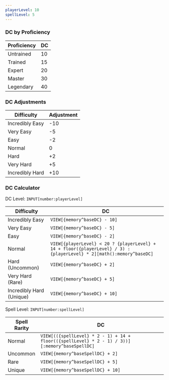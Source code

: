 ```yaml
---
playerLevel: 10
spellLevel: 5
---
```


### DC by Proficiency

| Proficiency | DC  |
| ----------- | --- |
| Untrained   | 10  |
| Trained     | 15  |
| Expert      | 20  |
| Master      | 30  |
| Legendary   | 40  |

### DC Adjustments

| Difficulty      | Adjustment |
| --------------- | ---------- |
| Incredibly Easy | -10        |
| Very Easy       | -5         |
| Easy            | -2         |
| Normal          | 0          |
| Hard            | +2         |
| Very Hard       | +5         |
| Incredibly Hard | +10        |

### DC Calculator

DC Level: `INPUT[number:playerLevel]`

| Difficulty               | DC                                                                                                                   |
| ------------------------ | -------------------------------------------------------------------------------------------------------------------- |
| Incredibly Easy          | `VIEW[{memory^baseDC} - 10]`                                                                                         |
| Very Easy                | `VIEW[{memory^baseDC} - 5]`                                                                                          |
| Easy                     | `VIEW[{memory^baseDC} - 2]`                                                                                          |
| Normal                   | `VIEW[{playerLevel} < 20 ? {playerLevel} + 14 + floor({playerLevel} / 3) : {playerLevel} * 2][math():memory^baseDC]` |
| Hard (Uncommon)          | `VIEW[{memory^baseDC} + 2]`                                                                                          |
| Very Hard (Rare)         | `VIEW[{memory^baseDC} + 5]`                                                                                          |
| Incredibly Hard (Unique) | `VIEW[{memory^baseDC} + 10]`                                                                                         |

Spell Level: `INPUT[number:spellLevel]`

| Spell Rarity | DC                                                                                             |
| ------------ | ---------------------------------------------------------------------------------------------- |
| Normal       | `VIEW[(({spellLevel} * 2 - 1) + 14 + floor(({spellLevel} * 2 - 1) / 3))][:memory^baseSpellDC]` |
| Uncommon     | `VIEW[{memory^baseSpellDC} + 2]`                                                               |
| Rare         | `VIEW[{memory^baseSpellDC} + 5]`                                                               |
| Unique       | `VIEW[{memory^baseSpellDC} + 10]`                                                              |

